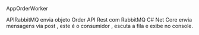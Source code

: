 AppOrderWorker

APIRabbitMQ envia objeto Order API Rest com RabbitMQ C# Net Core envia mensagens via post , este é o consumidor , escuta a fila e exibe no console.

